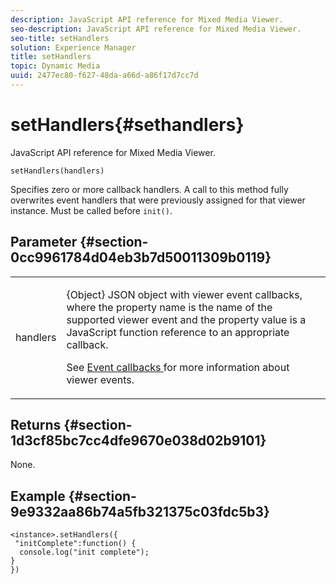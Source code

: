 ```yaml
---
description: JavaScript API reference for Mixed Media Viewer.
seo-description: JavaScript API reference for Mixed Media Viewer.
seo-title: setHandlers
solution: Experience Manager
title: setHandlers
topic: Dynamic Media
uuid: 2477ec80-f627-48da-a66d-a86f17d7cc7d
---
```


# setHandlers{#sethandlers}

JavaScript API reference for Mixed Media Viewer.

 `setHandlers(handlers)`

Specifies zero or more callback handlers. A call to this method fully overwrites event handlers that were previously assigned for that viewer instance. Must be called before `init()`.

## Parameter {#section-0cc9961784d04eb3b7d50011309b0119}

<table id="table_896DFF34A68A403DB93A6D597461A573"> 
 <tbody> 
  <tr> 
   <td colname="col1"> <p> <span class="codeph"> <span class="varname"> handlers </span> </span> </p> </td> 
   <td colname="col2"> <p> <span class="codeph"> {Object} </span> JSON object with viewer event callbacks, where the property name is the name of the supported viewer event and the property value is a JavaScript function reference to an appropriate callback. </p> <p>See <a href="../../../c-html5-s7-aem-asset-viewers/c-html5-mixedmedia-viewer-about/c-html5-mixedmedia-event-callbacks.md#concept-273d2cddbb7144e284b618ffaf3deabc" format="dita" scope="local"> Event callbacks </a> for more information about viewer events. </p> </td> 
  </tr> 
 </tbody> 
</table>

## Returns {#section-1d3cf85bc7cc4dfe9670e038d02b9101}

None.

## Example {#section-9e9332aa86b74a5fb321375c03fdc5b3}

```
<instance>.setHandlers({ 
 "initComplete":function() { 
  console.log("init complete"); 
} 
})
```

